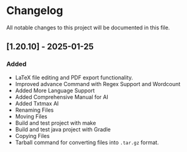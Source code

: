 # Changelog

All notable changes to this project will be documented in this file.

## [1.20.10] - 2025-01-25

### Added
- LaTeX file editing and PDF export functionality.
- Improved advance Command with Regex Support and Wordcount
- Added More Language Support
- Added Comprehensive Manual for AI
- Added Txtmax AI
- Renaming Files
- Moving Files
- Build and test project with make
- Build and test java project with Gradle
- Copying Files
- Tarball command for converting files into `.tar.gz` format.
